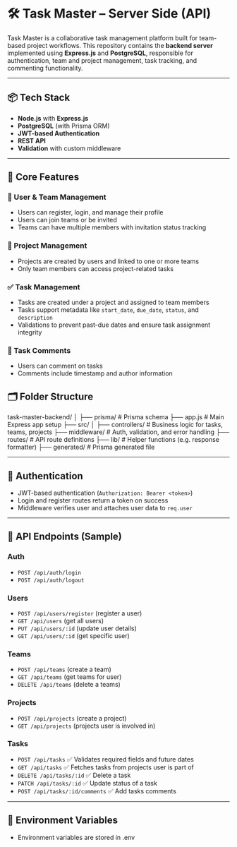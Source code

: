 # 🛠️ Task Master – Server Side (API)

Task Master is a collaborative task management platform built for team-based project workflows. This repository contains the **backend server** implemented using **Express.js** and **PostgreSQL**, responsible for authentication, team and project management, task tracking, and commenting functionality.

---

## 📦 Tech Stack

- **Node.js** with **Express.js**
- **PostgreSQL** (with Prisma ORM)
- **JWT-based Authentication**
- **REST API**
- **Validation** with custom middleware

---

## 🧩 Core Features

### 👥 User & Team Management
- Users can register, login, and manage their profile
- Users can join teams or be invited
- Teams can have multiple members with invitation status tracking

### 📁 Project Management
- Projects are created by users and linked to one or more teams
- Only team members can access project-related tasks

### ✅ Task Management
- Tasks are created under a project and assigned to team members
- Tasks support metadata like `start_date`, `due_date`, `status`, and `description`
- Validations to prevent past-due dates and ensure task assignment integrity

### 💬 Task Comments
- Users can comment on tasks
- Comments include timestamp and author information

## 🗂️ Folder Structure
task-master-backend/
│
├── prisma/ # Prisma schema
├── app.js # Main Express app setup
├── src/
    │
    ├── controllers/ # Business logic for tasks, teams, projects
    ├── middleware/ # Auth, validation, and error handling
    ├── routes/ # API route definitions
    ├── lib/ # Helper functions (e.g. response formatter)
    ├── generated/ # Prisma generated file


---

## 🔐 Authentication

- JWT-based authentication (`Authorization: Bearer <token>`)
- Login and register routes return a token on success
- Middleware verifies user and attaches user data to `req.user`

---

## 🧪 API Endpoints (Sample)

### Auth
- `POST /api/auth/login`
- `POST /api/auth/logout`

### Users
- `POST /api/users/register` (register a user)
- `GET /api/users` (get all users)
- `PUT /api/users/:id` (update user details)
- `GET /api/users/:id` (get specific user)

### Teams
- `POST /api/teams` (create a team)
- `GET /api/teams` (get teams for user)
- `DELETE /api/teams` (delete a teams)

### Projects
- `POST /api/projects` (create a project)
- `GET /api/projects` (projects user is involved in)

### Tasks
- `POST /api/tasks` ✅ Validates required fields and future dates
- `GET /api/tasks` ✅ Fetches tasks from projects user is part of
- `DELETE /api/tasks/:id` ✅ Delete a task
- `PATCH /api/tasks/:id` ✅ Update status of a task
- `POST /api/tasks/:id/comments` ✅ Add tasks comments

---

## 🧰 Environment Variables 

- Environment variables are stored in .env
